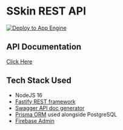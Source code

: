 # SSkin REST API

[![Deploy to App Engine](https://github.com/Capstone-2022-C22-PS080/rest-api/actions/workflows/deploy_app_engine.yml/badge.svg)](https://github.com/Capstone-2022-C22-PS080/rest-api/actions/workflows/deploy_app_engine.yml)

## API Documentation

[Click Here](https://testing-purpose-349114.et.r.appspot.com/docs)

## Tech Stack Used

- NodeJS 16
- [Fastify REST framework](https://www.fastify.io/)
- [Swagger API doc generator](https://swagger.io/)
- [Prisma ORM](https://www.prisma.io/) used alongside PostgreSQL
- [Firebase Admin](https://github.com/firebase/firebase-admin-node)
